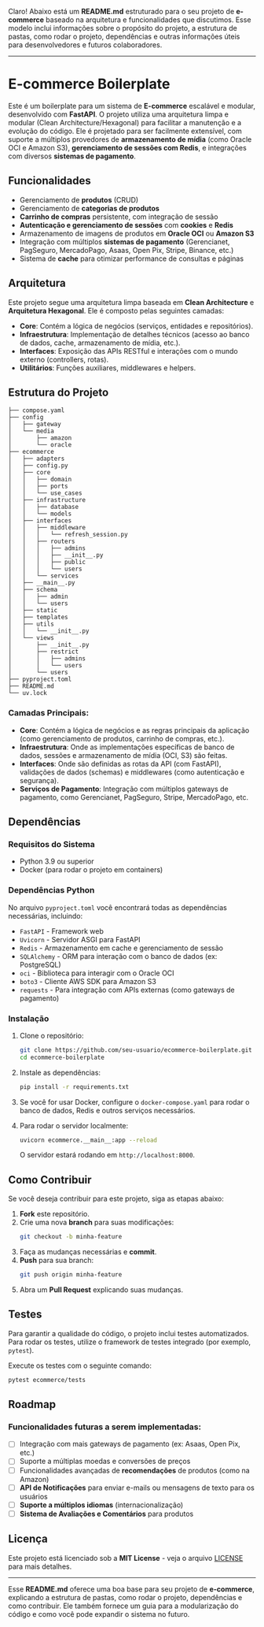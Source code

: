 Claro! Abaixo está um **README.md** estruturado para o seu projeto de **e-commerce** baseado na arquitetura e funcionalidades que discutimos. Esse modelo inclui informações sobre o propósito do projeto, a estrutura de pastas, como rodar o projeto, dependências e outras informações úteis para desenvolvedores e futuros colaboradores.

---

# E-commerce Boilerplate

Este é um boilerplate para um sistema de **E-commerce** escalável e modular, desenvolvido com **FastAPI**. O projeto utiliza uma arquitetura limpa e modular (Clean Architecture/Hexagonal) para facilitar a manutenção e a evolução do código. Ele é projetado para ser facilmente extensível, com suporte a múltiplos provedores de **armazenamento de mídia** (como Oracle OCI e Amazon S3), **gerenciamento de sessões com Redis**, e integrações com diversos **sistemas de pagamento**.

## Funcionalidades

- Gerenciamento de **produtos** (CRUD)
- Gerenciamento de **categorias de produtos**
- **Carrinho de compras** persistente, com integração de sessão
- **Autenticação e gerenciamento de sessões** com **cookies** e **Redis**
- Armazenamento de imagens de produtos em **Oracle OCI** ou **Amazon S3**
- Integração com múltiplos **sistemas de pagamento** (Gerencianet, PagSeguro, MercadoPago, Asaas, Open Pix, Stripe, Binance, etc.)
- Sistema de **cache** para otimizar performance de consultas e páginas

## Arquitetura

Este projeto segue uma arquitetura limpa baseada em **Clean Architecture** e **Arquitetura Hexagonal**. Ele é composto pelas seguintes camadas:

- **Core**: Contém a lógica de negócios (serviços, entidades e repositórios).
- **Infraestrutura**: Implementação de detalhes técnicos (acesso ao banco de dados, cache, armazenamento de mídia, etc.).
- **Interfaces**: Exposição das APIs RESTful e interações com o mundo externo (controllers, rotas).
- **Utilitários**: Funções auxiliares, middlewares e helpers.

## Estrutura do Projeto

```
├── compose.yaml
├── config
│   ├── gateway
│   └── media
│       ├── amazon
│       └── oracle
├── ecommerce
│   ├── adapters
│   ├── config.py
│   ├── core
│   │   ├── domain
│   │   ├── ports
│   │   └── use_cases
│   ├── infrastructure
│   │   ├── database
│   │   └── models
│   ├── interfaces
│   │   ├── middleware
│   │   │   └── refresh_session.py
│   │   ├── routers
│   │   │   ├── admins
│   │   │   ├── __init__.py
│   │   │   ├── public
│   │   │   └── users
│   │   └── services
│   ├── __main__.py
│   ├── schema
│   │   ├── admin
│   │   └── users
│   ├── static
│   ├── templates
│   ├── utils
│   │   └── __init__.py
│   └── views
│       ├── __init__.py
│       ├── restrict
│       │   ├── admins
│       │   └── users
│       └── users
├── pyproject.toml
├── README.md
└── uv.lock
```

### Camadas Principais:

- **Core**: Contém a lógica de negócios e as regras principais da aplicação (como gerenciamento de produtos, carrinho de compras, etc.).
- **Infraestrutura**: Onde as implementações específicas de banco de dados, sessões e armazenamento de mídia (OCI, S3) são feitas.
- **Interfaces**: Onde são definidas as rotas da API (com FastAPI), validações de dados (schemas) e middlewares (como autenticação e segurança).
- **Serviços de Pagamento**: Integração com múltiplos gateways de pagamento, como Gerencianet, PagSeguro, Stripe, MercadoPago, etc.

## Dependências

### Requisitos do Sistema

- Python 3.9 ou superior
- Docker (para rodar o projeto em containers)

### Dependências Python

No arquivo `pyproject.toml` você encontrará todas as dependências necessárias, incluindo:

- `FastAPI` - Framework web
- `Uvicorn` - Servidor ASGI para FastAPI
- `Redis` - Armazenamento em cache e gerenciamento de sessão
- `SQLAlchemy` - ORM para interação com o banco de dados (ex: PostgreSQL)
- `oci` - Biblioteca para interagir com o Oracle OCI
- `boto3` - Cliente AWS SDK para Amazon S3
- `requests` - Para integração com APIs externas (como gateways de pagamento)

### Instalação

1. Clone o repositório:

    ```bash
    git clone https://github.com/seu-usuario/ecommerce-boilerplate.git
    cd ecommerce-boilerplate
    ```

2. Instale as dependências:

    ```bash
    pip install -r requirements.txt
    ```

3. Se você for usar Docker, configure o `docker-compose.yaml` para rodar o banco de dados, Redis e outros serviços necessários.

4. Para rodar o servidor localmente:

    ```bash
    uvicorn ecommerce.__main__:app --reload
    ```

    O servidor estará rodando em `http://localhost:8000`.

## Como Contribuir

Se você deseja contribuir para este projeto, siga as etapas abaixo:

1. **Fork** este repositório.
2. Crie uma nova **branch** para suas modificações:
    ```bash
    git checkout -b minha-feature
    ```
3. Faça as mudanças necessárias e **commit**.
4. **Push** para sua branch:
    ```bash
    git push origin minha-feature
    ```
5. Abra um **Pull Request** explicando suas mudanças.

## Testes

Para garantir a qualidade do código, o projeto inclui testes automatizados. Para rodar os testes, utilize o framework de testes integrado (por exemplo, `pytest`).

Execute os testes com o seguinte comando:

```bash
pytest ecommerce/tests
```

## Roadmap

### Funcionalidades futuras a serem implementadas:

- [ ] Integração com mais gateways de pagamento (ex: Asaas, Open Pix, etc.)
- [ ] Suporte a múltiplas moedas e conversões de preços
- [ ] Funcionalidades avançadas de **recomendações** de produtos (como na Amazon)
- [ ] **API de Notificações** para enviar e-mails ou mensagens de texto para os usuários
- [ ] **Suporte a múltiplos idiomas** (internacionalização)
- [ ] **Sistema de Avaliações e Comentários** para produtos

## Licença

Este projeto está licenciado sob a **MIT License** - veja o arquivo [LICENSE](LICENSE) para mais detalhes.

---

Esse **README.md** oferece uma boa base para seu projeto de **e-commerce**, explicando a estrutura de pastas, como rodar o projeto, dependências e como contribuir. Ele também fornece um guia para a modularização do código e como você pode expandir o sistema no futuro.